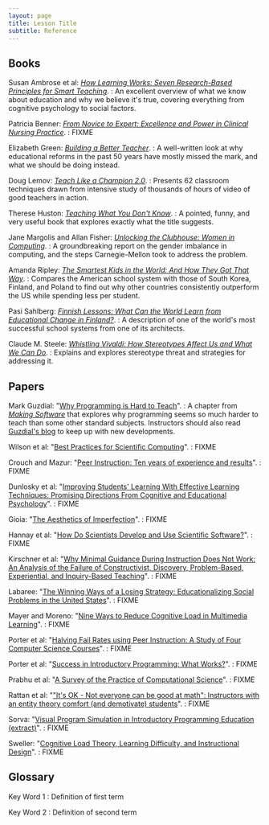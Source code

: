 ```yaml
---
layout: page
title: Lesson Title
subtitle: Reference
---
```

## Books

Susan Ambrose et al: *[How Learning Works: Seven Research-Based Principles for Smart Teaching](http://www.amazon.com/How-Learning-Works-Research-Based-Jossey-Bass/dp/0470484101/)*.
:   An excellent overview of what we know about education and why we
    believe it's true, covering everything from cognitive psychology
    to social factors.

Patricia Benner: *[From Novice to Expert: Excellence and Power in Clinical Nursing Practice](http://www.amazon.com/Novice-Expert-Excellence-Clinical-Commemorative/dp/0130325228/)*.
:   FIXME

Elizabeth Green: *[Building a Better Teacher](http://www.amazon.com/Building-Better-Teacher-Teaching-Everyone/dp/0393081591)*.
:   A well-written look at why educational reforms in the past 50 years have mostly missed the mark,
    and what we should be doing instead.

Doug Lemov: *[Teach Like a Champion 2.0](http://www.amazon.com/Teach-Like-Champion-2-0-Techniques/dp/1118901851/)*.
:   Presents 62 classroom techniques drawn from intensive study of thousands of hours of video of good teachers in action.

Therese Huston: *[Teaching What You Don't Know](http://www.amazon.com/Teaching-What-You-Dont-Know/dp/0674066170)*.
:   A pointed, funny, and very useful book that explores exactly what the title suggests.

Jane Margolis and Allan Fisher: *[Unlocking the Clubhouse: Women in Computing](http://www.amazon.com/Unlocking-Clubhouse-Computing-Jane-Margolis/dp/0262632691/)*.
:   A groundbreaking report on the gender imbalance in computing,
    and the steps Carnegie-Mellon took to address the problem.

Amanda Ripley: *[The Smartest Kids in the World: And How They Got That Way](http://www.amazon.com/The-Smartest-Kids-World-They/dp/145165443X/)*.
:   Compares the American school system with those of South Korea, Finland, and Poland
    to find out why other countries consistently outperform the US while spending less per student.

Pasi Sahlberg: *[Finnish Lessons: What Can the World Learn from Educational Change in Finland?](http://www.amazon.com/Finnish-Lessons-Educational-Change-Finland/dp/0807752576/)*.
:   A description of one of the world's most successful school systems from one of its architects.

Claude M. Steele: *[Whistling Vivaldi: How Stereotypes Affect Us and What We Can Do](http://www.amazon.com/Whistling-Vivaldi-Stereotypes-Affect-Issues/dp/0393339726/)*.
:   Explains and explores stereotype threat and strategies for addressing it.

## Papers

Mark Guzdial: "[Why Programming is Hard to Teach](http://teaching.software-carpentry.org/wp-content/uploads/2012/08/guzdial.pdf)".
:   A chapter from
    *[Making Software](http://www.amazon.com/Making-Software-Really-Works-Believe/dp/0596808321/)*
    that explores why programming seems so much harder to teach than
    some other standard subjects.  Instructors should also read
    [Guzdial's blog](http://computinged.wordpress.com) to keep up with
    new developments.

Wilson et al: "[Best Practices for Scientific Computing](http://www.plosbiology.org/article/info%3Adoi%2F10.1371%2Fjournal.pbio.1001745)".
:   FIXME

Crouch and Mazur: "[Peer Instruction: Ten years of experience and results](http://files.software-carpentry.org/2012/08/crouch-mazur-peer-instruction-ten-years-2001.pdf)".
:   FIXME

Dunlosky et al: "[Improving Students' Learning With Effective Learning Techniques: Promising Directions From Cognitive and Educational Psychology](http://files.software-carpentry.org/2012/08/dunlosky-learning-techniques-2013.pdf)".
:   FIXME

Gioia: "[The Aesthetics of Imperfection](http://files.software-carpentry.org/2014/03/The-Aesthetics-of-Imperfection.pdf)".
:   FIXME

Hannay et al: "[How Do Scientists Develop and Use Scientific Software?](http://files.software-carpentry.org/2012/08/hannay-survey-2009.pdf)".
:   FIXME

Kirschner et al: "[Why Minimal Guidance During Instruction Does Not Work: An Analysis of the Failure of Constructivist, Discovery, Problem-Based, Experiential, and Inquiry-Based Teaching](http://files.software-carpentry.org/2012/08/kirschner-minimal-guidance-fails-2006.pdf)".
:   FIXME

Labaree: "[The Winning Ways of a Losing Strategy: Educationalizing Social Problems in the United States](http://files.software-carpentry.org/2012/08/labaree-educationalization-2008.pdf)".
:   FIXME

Mayer and Moreno: "[Nine Ways to Reduce Cognitive Load in Multimedia Learning](http://files.software-carpentry.org/2012/08/mayer-reduce-cognitive-load.pdf)".
:   FIXME

Porter et al: "[Halving Fail Rates using Peer Instruction: A Study of Four Computer Science Courses](http://files.software-carpentry.org/2012/08/porter-halving-fail-peer-instruction-2013.pdf)".
:   FIXME

Porter et al: "[Success in Introductory Programming: What Works?](http://files.software-carpentry.org/2013/08/p34-porter.pdf)".
:   FIXME

Prabhu et al: "[A Survey of the Practice of Computational Science](http://files.software-carpentry.org/2012/08/prabhu-survey-2011.pdf)".
:   FIXME

Rattan et al: "["It's OK - Not everyone can be good at math": Instructors with an entity theory comfort (and demotivate) students](http://files.software-carpentry.org/2012/08/rattan-entity-theory-2011.pdf)".
:   FIXME

Sorva: "[Visual Program Simulation in Introductory Programming Education (extract)](http://files.software-carpentry.org/2012/08/sorva-thesis-1.pdf)".
:   FIXME

Sweller: "[Cognitive Load Theory, Learning Difficulty, and Instructional Design](http://files.software-carpentry.org/2012/08/sweller-cognitive-load-theory.pdf)".
:   FIXME

## Glossary

Key Word 1
:   Definition of first term

Key Word 2
:   Definition of second term
